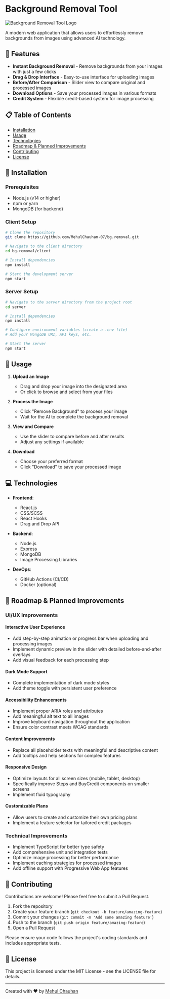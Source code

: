 # Background Removal Tool

![Background Removal Tool Logo](./client/src/assets/logo.png)

A modern web application that allows users to effortlessly remove backgrounds from images using advanced AI technology.

## 🌟 Features

- **Instant Background Removal** - Remove backgrounds from your images with just a few clicks
- **Drag & Drop Interface** - Easy-to-use interface for uploading images
- **Before/After Comparison** - Slider view to compare original and processed images
- **Download Options** - Save your processed images in various formats
- **Credit System** - Flexible credit-based system for image processing

## 📋 Table of Contents

- [Installation](#installation)
- [Usage](#usage)
- [Technologies](#technologies)
- [Roadmap & Planned Improvements](#roadmap--planned-improvements)
- [Contributing](#contributing)
- [License](#license)

## 🔧 Installation

### Prerequisites
- Node.js (v14 or higher)
- npm or yarn
- MongoDB (for backend)

### Client Setup
```bash
# Clone the repository
git clone https://github.com/MehulChauhan-07/bg.removal.git

# Navigate to the client directory
cd bg.removal/client

# Install dependencies
npm install

# Start the development server
npm start
```

### Server Setup
```bash
# Navigate to the server directory from the project root
cd server

# Install dependencies
npm install

# Configure environment variables (create a .env file)
# Add your MongoDB URI, API keys, etc.

# Start the server
npm start
```

## 🚀 Usage

1. **Upload an Image**
   - Drag and drop your image into the designated area
   - Or click to browse and select from your files

2. **Process the Image**
   - Click "Remove Background" to process your image
   - Wait for the AI to complete the background removal

3. **View and Compare**
   - Use the slider to compare before and after results
   - Adjust any settings if available

4. **Download**
   - Choose your preferred format
   - Click "Download" to save your processed image

## 💻 Technologies

- **Frontend**:
  - React.js
  - CSS/SCSS
  - React Hooks
  - Drag and Drop API

- **Backend**:
  - Node.js
  - Express
  - MongoDB
  - Image Processing Libraries

- **DevOps**:
  - GitHub Actions (CI/CD)
  - Docker (optional)

## 🔮 Roadmap & Planned Improvements

### UI/UX Improvements

#### Interactive User Experience
- Add step-by-step animation or progress bar when uploading and processing images
- Implement dynamic preview in the slider with detailed before-and-after overlays
- Add visual feedback for each processing step

#### Dark Mode Support
- Complete implementation of dark mode styles
- Add theme toggle with persistent user preference

#### Accessibility Enhancements
- Implement proper ARIA roles and attributes
- Add meaningful alt text to all images
- Improve keyboard navigation throughout the application
- Ensure color contrast meets WCAG standards

#### Content Improvements
- Replace all placeholder texts with meaningful and descriptive content
- Add tooltips and help sections for complex features

#### Responsive Design
- Optimize layouts for all screen sizes (mobile, tablet, desktop)
- Specifically improve Steps and BuyCredit components on smaller screens
- Implement fluid typography

#### Customizable Plans
- Allow users to create and customize their own pricing plans
- Implement a feature selector for tailored credit packages

### Technical Improvements

- Implement TypeScript for better type safety
- Add comprehensive unit and integration tests
- Optimize image processing for better performance
- Implement caching strategies for processed images
- Add offline support with Progressive Web App features

## 👥 Contributing

Contributions are welcome! Please feel free to submit a Pull Request.

1. Fork the repository
2. Create your feature branch (`git checkout -b feature/amazing-feature`)
3. Commit your changes (`git commit -m 'Add some amazing feature'`)
4. Push to the branch (`git push origin feature/amazing-feature`)
5. Open a Pull Request

Please ensure your code follows the project's coding standards and includes appropriate tests.

## 📄 License

This project is licensed under the MIT License - see the LICENSE file for details.

---

Created with ❤️ by [Mehul Chauhan](https://github.com/MehulChauhan-07)